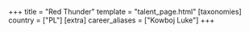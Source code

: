 +++
title = "Red Thunder"
template = "talent_page.html"
[taxonomies]
country = ["PL"]
[extra]
career_aliases = ["Kowboj Luke"]
+++
